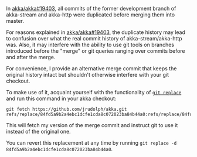 In [akka/akka#19403](https://github.com/akka/akka/pull/19403), all commits of the former development branch of
akka-stream and akka-http were duplicated before merging them into master.

For reasons explained in [akka/akka#19403](https://github.com/akka/akka/pull/19403), the duplicate history may lead to confusion over
what the real commit history of akka-stream/akka-http was. Also, it may interfere with the
ability to use git tools on branches introduced before the "merge" or git queries ranging
over commits before and after the merge.

For convenience, I provide an alternative merge commit that keeps the original history intact
but shouldn't otherwise interfere with your git checkout.

To make use of it, acquaint yourself with the functionality of [`git replace`](http://git-scm.com/book/en/v2/Git-Tools-Replace) and run this command in your akka checkout:

```
git fetch https://github.com/jrudolph/akka.git refs/replace/84fd5a9b2a4ebc1dcfe1cda8c072023ba84b44a0:refs/replace/84fd5a9b2a4ebc1dcfe1cda8c072023ba84b44a0
```

This will fetch my version of the merge commit and instruct git to use it instead of the original one.

You can revert this replacement at any time by running `git replace -d 84fd5a9b2a4ebc1dcfe1cda8c072023ba84b44a0`.
